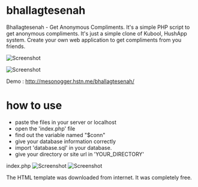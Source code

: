 # bhallagtesenah
Bhallagtesenah - Get Anonymous Compliments. It's a simple PHP script to get anonymous compliments. It's just a simple clone of Kubool, HushApp system. Create your own web application to get compliments from you friends. 

![Screenshot](https://image.prntscr.com/image/NXLcPAKfQ86z8XDIRxggsA.png)

![Screenshot](https://image.prntscr.com/image/bD0HzKyJSd-ebyc4XkrX0A.png)


Demo : http://mesonogger.hstn.me/bhallagtesenah/

# how to use 
- paste the files in your server or localhost
- open the 'index.php' file
- find out the variable named "$conn"
- give your database information correctly
- import 'database.sql' in your database.
- give your directory or site url in 'YOUR_DIRECTORY'

index.php
![Screenshot](https://image.prntscr.com/image/IXXGDX36RgCiD7PZr48blQ.png) 
![Screenshot](https://image.prntscr.com/image/Ld3RWEDKR1CaO_e_18IFhA.png)

The HTML template was downloaded from internet. It was completely free.


